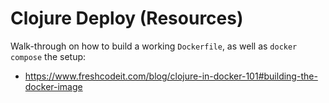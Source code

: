 # Clojure Deploy (Resources)

Walk-through on how to build a working `Dockerfile`, as well as `docker compose` the setup:
- https://www.freshcodeit.com/blog/clojure-in-docker-101#building-the-docker-image
